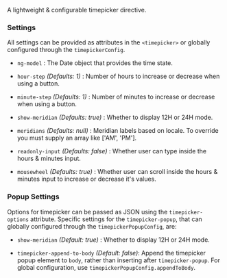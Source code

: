 A lightweight & configurable timepicker directive.

### Settings ###

All settings can be provided as attributes in the `<timepicker>` or globally configured through the `timepickerConfig`.

 * `ng-model` <i class="glyphicon glyphicon-eye-open"></i>
 	:
 	The Date object that provides the time state.

 * `hour-step` <i class="glyphicon glyphicon-eye-open"></i>
 	_(Defaults: 1)_ :
 	 Number of hours to increase or decrease when using a button.

 * `minute-step` <i class="glyphicon glyphicon-eye-open"></i>
 	_(Defaults: 1)_ :
 	 Number of minutes to increase or decrease when using a button.

 * `show-meridian` <i class="glyphicon glyphicon-eye-open"></i>
 	_(Defaults: true)_ :
 	Whether to display 12H or 24H mode.

 * `meridians`
 	_(Defaults: null)_ :
 	 Meridian labels based on locale. To override you must supply an array like ['AM', 'PM'].

 * `readonly-input`
 	_(Defaults: false)_ :
 	 Whether user can type inside the hours & minutes input.

 * `mousewheel`
 	_(Defaults: true)_ :
 	 Whether user can scroll inside the hours & minutes input to increase or decrease it's values.


### Popup Settings ###

Options for timepicker can be passed as JSON using the `timepicker-options` attribute.
Specific settings for the `timepicker-popup`, that can globally configured through the `timepickerPopupConfig`, are:

 * `show-meridian`
 	_(Default: true)_ :
 	Whether to display 12H or 24H mode.

 * `timepicker-append-to-body`
  _(Default: false)_:
  Append the timepicker popup element to `body`, rather than inserting after `timepicker-popup`. For global configuration, use `timepickerPopupConfig.appendToBody`.

